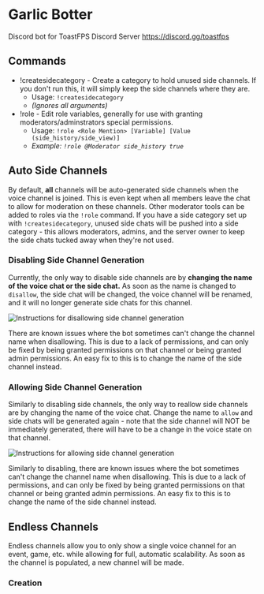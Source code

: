 # Garlic Botter

Discord bot for ToastFPS Discord Server https://discord.gg/toastfps

## Commands

- !createsidecategory - Create a category to hold unused side channels. If you don't run this, it will simply keep the side channels where they are.
  - Usage: `!createsidecategory`
  - *(Ignores all arguments)*
- !role - Edit role variables, generally for use with granting moderators/adminstrators special permissions.
  - Usage: `!role <Role Mention> [Variable] [Value (side_history/side_view)]`
  - *Example: `!role @Moderator side_history true`*

## Auto Side Channels

By default, **all** channels will be auto-generated side channels when the voice channel is joined. This is even kept when all members leave the chat to allow for moderation on these channels. Other moderator tools can be added to roles via the `!role` command. If you have a side category set up with `!createsidecategory`, unused side chats will be pushed into a side category - this allows moderators, admins, and the server owner to keep the side chats tucked away when they're not used.

### Disabling Side Channel Generation

Currently, the only way to disable side channels are by **changing the name of the voice chat or the side chat.** As soon as the name is changed to `disallow`, the side chat will be changed, the voice channel will be renamed, and it will no longer generate side chats for this channel.

![Instructions for disallowing side channel generation](https://i.twijn.dev/01bQ.gif)

There are known issues where the bot sometimes can't change the channel name when disallowing. This is due to a lack of permissions, and can only be fixed by being granted permissions on that channel or being granted admin permissions. An easy fix to this is to change the name of the side channel instead.

### Allowing Side Channel Generation

Similarly to disabling side channels, the only way to reallow side channels are by changing the name of the voice chat. Change the name to `allow` and side chats will be generated again - note that the side channel will NOT be immediately generated, there will have to be a change in the voice state on that channel.

![Instructions for allowing side channel generation](https://i.twijn.dev/89V4.gif)

Similarly to disabling, there are known issues where the bot sometimes can't change the channel name when disallowing. This is due to a lack of permissions, and can only be fixed by being granted permissions on that channel or being granted admin permissions. An easy fix to this is to change the name of the side channel instead.

## Endless Channels

Endless channels allow you to only show a single voice channel for an event, game, etc. while allowing for full, automatic scalability. As soon as the channel is populated, a new channel will be made.

### Creation